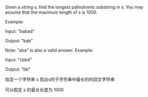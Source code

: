 Given a string s, find the longest palindromic substring in s. You may assume that the maximum length of s is 1000.

Example:

Input: "babad"

Output: "bab"

Note: "aba" is also a valid answer.
Example:

Input: "cbbd"

Output: "bb"

给定一个字符串 s  找出s的子字符串中最长的的回文字符串

可以假定 s 的最长长度为 1000